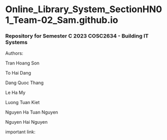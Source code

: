 # Online_Library_System_SectionHN01_Team-02_Sam.github.io
### Repository for Semester C 2023 COSC2634 - Building IT Systems

Authors:

Tran Hoang Son

To Hai Dang

Dang Quoc Thang

Le Ha My

Luong Tuan Kiet

Nguyen Ha Tuan Nguyen

Nguyen Hai Nguyen

important link:

<link href="https://cdn.jsdelivr.net/npm/bootstrap@5.3.2/dist/css/bootstrap.min.css" rel="stylesheet">
<link rel="stylesheet" href="https://use.fontawesome.com/releases/v5.11.2/css/all.css" />
